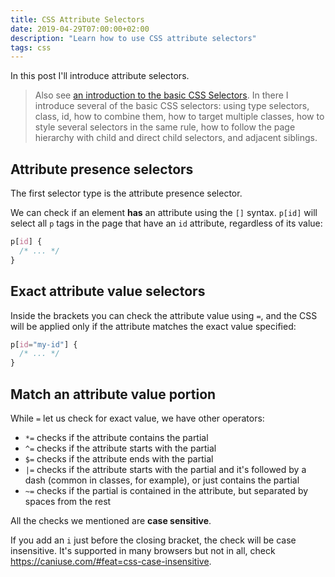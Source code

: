 ```yaml
---
title: CSS Attribute Selectors
date: 2019-04-29T07:00:00+02:00
description: "Learn how to use CSS attribute selectors"
tags: css
---
```


In this post I'll introduce attribute selectors.

> Also see [an introduction to the basic CSS Selectors](/css-selectors/). In there I introduce several of the basic CSS selectors: using type selectors, class, id, how to combine them, how to target multiple classes, how to style several selectors in the same rule, how to follow the page hierarchy with child and direct child selectors, and adjacent siblings.

## Attribute presence selectors

The first selector type is the attribute presence selector.

We can check if an element **has** an attribute using the `[]` syntax. `p[id]` will select all `p` tags in the page that have an `id` attribute, regardless of its value:

```css
p[id] {
  /* ... */
}
```

## Exact attribute value selectors

Inside the brackets you can check the attribute value using `=`, and the CSS will be applied only if the attribute matches the exact value specified:

```css
p[id="my-id"] {
  /* ... */
}
```

## Match an attribute value portion

While `=` let us check for exact value, we have other operators:

- `*=` checks if the attribute contains the partial
- `^=` checks if the attribute starts with the partial
- `$=` checks if the attribute ends with the partial
- `|=` checks if the attribute starts with the partial and it's followed by a dash (common in classes, for example), or just contains the partial
- `~=` checks if the partial is contained in the attribute, but separated by spaces from the rest

All the checks we mentioned are **case sensitive**.

If you add an `i` just before the closing bracket, the check will be case insensitive. It's supported in many browsers but not in all, check <https://caniuse.com/#feat=css-case-insensitive>.